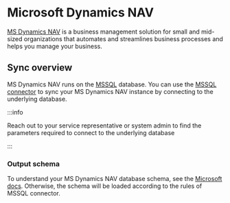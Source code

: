 # Microsoft Dynamics NAV

[MS Dynamics NAV](https://dynamics.microsoft.com/en-us/nav-overview/) is a business management solution for small and mid-sized organizations that automates and streamlines business processes and helps you manage your business.

## Sync overview

MS Dynamics NAV runs on the [MSSQL](https://docs.microsoft.com/en-us/dynamics-nav/installation-considerations-for-microsoft-sql-server) database. You can use the [MSSQL connector](mssql.md) to sync your MS Dynamics NAV instance by connecting to the underlying database.

:::info

Reach out to your service representative or system admin to find the parameters required to connect to the underlying database

:::

### Output schema

To understand your MS Dynamics NAV database schema, see the [Microsoft docs](https://docs.microsoft.com/en-us/dynamics-nav-app/). Otherwise, the schema will be loaded according to the rules of MSSQL connector.
